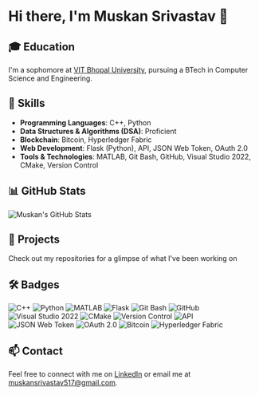 # Hi there, I'm Muskan Srivastav 👋

## 🎓 Education
I'm a sophomore at [VIT Bhopal University](https://www.vitbhopal.ac.in/), pursuing a BTech in Computer Science and Engineering.

## 🚀 Skills

- **Programming Languages**: C++, Python
- **Data Structures & Algorithms (DSA)**: Proficient
- **Blockchain**: Bitcoin, Hyperledger Fabric
- **Web Development**: Flask (Python), API, JSON Web Token, OAuth 2.0
- **Tools & Technologies**: MATLAB, Git Bash, GitHub, Visual Studio 2022, CMake, Version Control

## 📊 GitHub Stats

![Muskan's GitHub Stats](https://github-readme-stats.vercel.app/api?username=muskan171105&show_icons=true&hide_title=true&count_private=true&hide=prs&theme=radical)

## 🌟 Projects

Check out my repositories for a glimpse of what I've been working on

## 🛠️ Badges

![C++](https://img.shields.io/badge/C%2B%2B-5E5F6F?style=flat&logo=c%2B%2B&logoColor=white)
![Python](https://img.shields.io/badge/Python-3776AB?style=flat&logo=python&logoColor=white)
![MATLAB](https://img.shields.io/badge/MATLAB-0076A8?style=flat&logo=matlab&logoColor=white)
![Flask](https://img.shields.io/badge/Flask-000000?style=flat&logo=flask&logoColor=white)
![Git Bash](https://img.shields.io/badge/Git%20Bash-FC8D62?style=flat&logo=git&logoColor=white)
![GitHub](https://img.shields.io/badge/GitHub-181717?style=flat&logo=github&logoColor=white)
![Visual Studio 2022](https://img.shields.io/badge/Visual%20Studio%202022-5C2D91?style=flat&logo=visual-studio&logoColor=white)
![CMake](https://img.shields.io/badge/CMake-064F8C?style=flat&logo=cmake&logoColor=white)
![Version Control](https://img.shields.io/badge/Version%20Control-007ACC?style=flat&logo=git&logoColor=white)
![API](https://img.shields.io/badge/API-005571?style=flat&logo=api&logoColor=white)
![JSON Web Token](https://img.shields.io/badge/JSON%20Web%20Token-000000?style=flat&logo=json-web-tokens&logoColor=white)
![OAuth 2.0](https://img.shields.io/badge/OAuth%202.0-7F4F1D?style=flat&logo=oauth&logoColor=white)
![Bitcoin](https://img.shields.io/badge/Bitcoin-F7931A?style=flat&logo=bitcoin&logoColor=white)
![Hyperledger Fabric](https://img.shields.io/badge/Hyperledger%20Fabric-000000?style=flat&logo=hyperledger&logoColor=white)

## 📫 Contact

Feel free to connect with me on [LinkedIn](https://www.linkedin.com/in/muskan-srivastav-054b2027a) or email me at [muskansrivastav517@gmail.com](mailto:muskansrivastav517@gmail.com).
